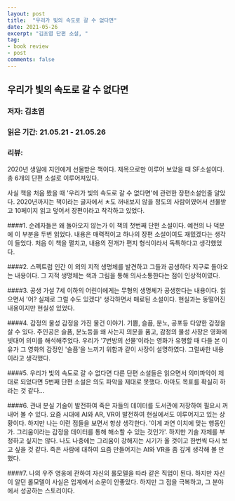 ```yaml
---
layout: post
title:  "우리가 빛의 속도로 갈 수 없다면"
date: 2021-05-26
excerpt: "김초엽 단편 소설, "
tag:
- book review
- post
comments: false
---
```


## 우리가 빛의 속도로 갈 수 없다면
### 저자: 김초엽
### 읽은 기간: 21.05.21 - 21.05.26
### 리뷰:
    
2020년 생일에 지인에게 선물받은 책이다. 제목으로만 이루어 보았을 때 SF소설이다. 총 6개의 단편 소설로 이루어져있다.

사실 책을 처음 봤을 때 '우리가 빛의 속도로 갈 수 없다면'에 관련한 장편소설인줄 알았다. 2020년까지는 책이라는 글자에서 ㅊ도 꺼내보지 않을 정도의 사람이였어서 선물받고 10페이지 읽고 덮어서 장편이라고 착각하고 있었다.

####1. 순례자들은 왜 돌아오지 않는가
이 책의 첫번째 단편 소설이다. 예전의 나 덕분에 이 부분을 두번 읽었다. 내용은 매력적이고 하나의 장편 소설이여도 재밌겠다는 생각이 들었다. 처음 이 책을 펼치고, 내용의 전개가 편지 형식이라서 독특하다고 생각했었다. 

####2. 스펙트럼
인간 이 외의 지적 생명체를 발견하고 그들과 공생하다 지구로 돌아오는 내용이다. 그 지적 생명체는 색과 그림을 통해 의사소통한다는 점이 인상적이였다.

####3. 공생 가설
7세 이하의 어린이에게는 무형의 생명체가 공생한다는 내용이다. 읽으면서 '어? 실제로 그럴 수도 있겠다' 생각하면서 매료된 소설이다. 현실과는 동떨어진 내용이지만 현실성 있었다.

####4. 감정의 물성
감정을 가진 물건 이야기. 기쁨, 슬픔, 분노, 공포등 다양한 감정을 살 수 있다. 주인공은 슬픔, 분노등을 왜 사는지 의문을 품고, 감정의 물성 사장은 영화에 빗대어 의미를 해석해주었다. 우리가 '7번방의 선물'이라는 영화가 유행할 때 다들 본 이유가 그 영화의 감정인 '슬픔'을 느끼기 위함과 같이 사장이 설명하였다. 그럴싸한 내용이라고 생각했다.

####5. 우리가 빛의 속도로 갈 수 없다면
다른 단편 소설들은 읽으면서 의미파악이 제대로 되었다면 5번째 단편 소설은 의도 파악을 제대로 못했다. 아마도 목표를 확실히 하라는 것 같다...

####6. 관내 분실
기술이 발전하여 죽은 자들의 데이터를 도서관에 저장하여 필요시 꺼내어 볼 수 있다. 요즘 시대에 AI와 AR, VR이 발전하여 현실에서도 이루어지고 있는 상황이다. 하지만 나는 이런 점들을 보면서 항상 생각한다. '이게 과연 이치에 맞는 행동인가. 그리움이라는 감정을 데이터를 통해 해소할 수 있는 것인가'. 하지만 기술 자체를 부정하고 싶지는 않다. 나도 나중에는 그리움이 강해지는 시기가 올 것이고 한번씩 다시 보고 싶을 것 같다. 죽은 사람에 대하여 요즘 만들어지는 AI와 VR을 좀 깊게 생각해 볼 만했다.

####7. 나의 우주 영웅에 관하여
자신의 롤모델을 따라 같은 직업이 된다. 하지만 자신이 알던 롤모델이 사실은 업계에서 소문이 안좋았다. 하지만 그 점을 극복하고, 그 분야에서 성공하는 스토리이다.  

